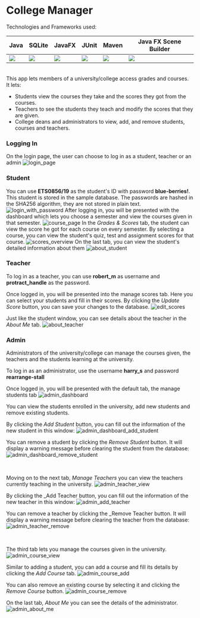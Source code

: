College Manager
===
Technologies and Frameworks used:


| Java                                                                            | SQLite                                                                     | JavaFX                                                                                                                                  | JUnit                                                          | Maven                                                                   | Java FX Scene Builder                                                   |
|---------------------------------------------------------------------------------|----------------------------------------------------------------------------|-----------------------------------------------------------------------------------------------------------------------------------------|----------------------------------------------------------------|-------------------------------------------------------------------------|-------------------------------------------------------------------------|
| ![](https://cdn.tutsplus.com/mobile/uploads/legacy/71_learn-java/Java_Logo.png) | ![](http://www.codebind.com/wp-content/uploads/2016/09/SQLite-300x193.jpg) | ![](http://static1.1.sqspcdn.com/static/f/923743/15112094/1321256728823/javafx_logo_color_1.jpg?token=iJn8PoIr9%2Fh6XR8DEjXSuozeozQ%3D) | ![](https://avatars1.githubusercontent.com/u/874086?v=3&s=400) | ![](https://www.liberiangeek.net/wp-content/uploads/2018/12/maven2.jpg) | ![](http://gluonhq.com/wp-content/uploads/2015/02/SceneBuilderLogo.png) |

<br>
This app lets members of a university/college access grades and courses.
<br>It lets:

* Students view the courses they take and the scores they got from the courses.
* Teachers to see the students they teach and modify the scores that they are given.
* College deans and administrators to view, add, and remove students, courses and teachers.

### Logging In
On the login page, the user can choose to log in as a student, teacher or an admin
![login_page](public/login.png)

### Student
You can use __ETS0856/19__ as the student's ID with password __blue-berries!__. This student is stored in the sample 
database. The passwords are hashed in the SHA256 algorithm, they are not stored in plain text.
![login_with_password](public/login_with_password.png)
After logging in, you will be presented with the dashboard which lets you choose a semester and view the courses 
given in that semester.
![course_page](public/student_course_dashboard.png)
In the _Grades & Scores_ tab, the student can view the score he got for each course on every semester.
By selecting a course, you can view the student's quiz, test and assignment scores for that course.
![scores_overview](public/scores_overview.png)
On the last tab, you can view the student's detailed information about them
![about_student](public/about_student.png)
<br>

### Teacher
To log in as a teacher, you can use __robert_m__ as username and __protract_handle__ as the password.

Once logged in, you will be presented into the manage scores tab. Here you can select your students and fill in 
their scores. By clicking the _Update Score_ button, you can save your changes to the database.
![edit_scores](public/edit_scores.png)

Just like the student window, you can see details about the teacher in the _About Me_ tab.
![about_teacher](public/about_teacher.png)
<br>

### Admin
Administrators of the university/college can manage the courses given, the teachers and the students learning at the 
university.

To log in as an administrator, use the username __harry_s__ and password __rearrange-stall__

Once logged in, you will be presented with the default tab, the manage students tab
![admin_dashboard](public/admin_dashboard.png)

You can view the students enrolled in the university, add new students and remove existing students.

By clicking the _Add Student_ button, you can fill out the information of the new student in this window:
![admin_dashboard_add_student](public/admin_dashboard_add_student.png)

You can remove a student by clicking the _Remove Student_ button. It will display a warning message before clearing 
the student from the database:
![admin_dashboard_remove_student](public/admin_dashboard_remove_student.png)

<br>

Moving on to the next tab, _Manage Teachers_ you can view the teachers currently teaching in the university.
![admin_teacher_view](public/admin_teacher_view.png)

By clicking the _Add Teacher button, you can fill out the information of the new teacher in this window:
![admin_add_teacher](public/admin_add_teacher.png)

You can remove a teacher by clicking the _Remove Teacher button. It will display a warning message before clearing
the teacher from the database:
![admin_teacher_remove](public/admin_teacher_remove.png)

<br>

The third tab lets you manage the courses given in the university.
![admin_course_view](public/admin_course_view.png)

Similar to adding a student, you can add a course and fill its details by clicking the _Add Course_ tab.
![admin_course_add](public/admin_course_add.png)

You can also remove an existing course by selecting it and clicking the _Remove Course_ button.
![admin_course_remove](public/admin_course_remove.png)

On the last tab, _About Me_ you can see the details of the administrator.
![admin_about_me](public/admin_about_me.png)
